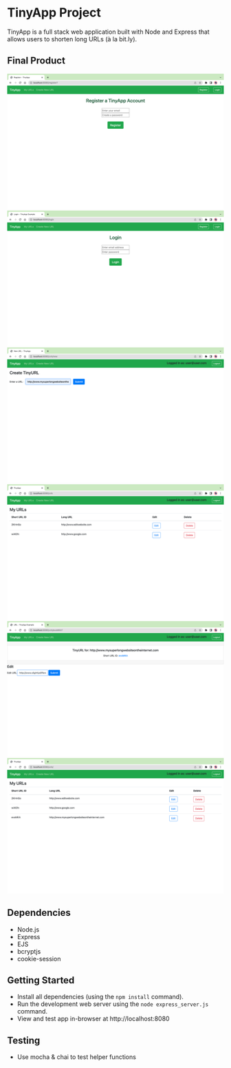 # TinyApp Project

TinyApp is a full stack web application built with Node and Express that allows users to shorten long URLs (à la bit.ly).

## Final Product

!["Register Page"](https://github.com/chchchelsay/tinyapp/blob/master/docs/register.png?raw=true)
!["Login Page"](https://github.com/chchchelsay/tinyapp/blob/master/docs/login.png?raw=true)
!["Add a New URL"](https://github.com/chchchelsay/tinyapp/blob/master/docs/new-url.png?raw=true)
!["My URLS Page"](https://github.com/chchchelsay/tinyapp/blob/master/docs/myurls.png?raw=true)
!["Editing a URL"](https://github.com/chchchelsay/tinyapp/blob/master/docs/edit.png?raw=true)
!["View Updated URLs Page"](https://github.com/chchchelsay/tinyapp/blob/master/docs/edit-added.png?raw=true)

## Dependencies

- Node.js
- Express
- EJS
- bcryptjs
- cookie-session

## Getting Started

- Install all dependencies (using the `npm install` command).
- Run the development web server using the `node express_server.js` command.
- View and test app in-browser at http://localhost:8080

## Testing

- Use mocha & chai to test helper functions